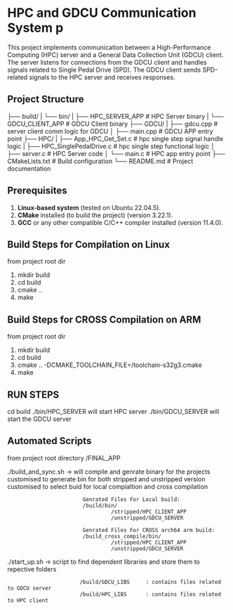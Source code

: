 # HPC and GDCU Communication System p

This project implements communication between a High-Performance Computing (HPC) server and a General Data Collection Unit (GDCU) client. The server listens for connections from the GDCU client and handles signals related to Single Pedal Drive (SPD). The GDCU client sends SPD-related signals to the HPC server and receives responses.

## Project Structure

├── build/ 
|         └── bin/
|                ├── HPC_SERVER_APP # HPC Server binary 
|                └── GDCU_CLIENT_APP # GDCU Client binary 
├── GDCU/ 
|       ├── gdcu.cpp  # server client comm logic for GDCU
│       ├── main.cpp # GDCU APP entry point
├── HPC/ 
|      ├── App_HPC_Get_Set.c  # hpc single step signal handle logic 
|      ├── HPC_SinglePedalDrive.c  # hpc single step functional logic
│      ├── server.c # HPC Server code
│      └── main.c # HPC app entry point
├── CMakeLists.txt # Build configuration
└── README.md # Project documentation

## Prerequisites

1. **Linux-based system** (tested on Ubuntu 22.04.5).
2. **CMake** installed (to build the project)  (version 3.22.1).
3. **GCC** or any other compatible C/C++ compiler installed   (version 11.4.0).

## Build Steps for Compilation on Linux

from project root dir

1. mkdir build
2. cd build
3. cmake ..
4. make

## Build Steps for CROSS Compilation on ARM

from project root dir

1. mkdir build
2. cd build
3. cmake .. -DCMAKE_TOOLCHAIN_FILE=/toolchain-s32g3.cmake
4. make

## RUN STEPS

cd build
./bin/HPC_SERVER    will start HPC server
./bin/GDCU_SERVER   will start the GDCU server

## Automated Scripts

from project root directory  /FINAL_APP

./build_and_sync.sh        -> will compile and genrate binary for the projects
                              customised to generate bin for both stripped and unstripped version
                              customised to select buid for local compialtion and cross compilation

                            Genrated Files For Local build:
                            /build/bin/
                                     /stripped/HPC_CLIENT_APP
                                     /unstripped/GDCU_SERVER

                            Genrated Files For CROSS arch64 arm build:
                            /build_cross_compile/bin/
                                     /stripped/HPC_CLIENT_APP
                                     /unstripped/GDCU_SERVER


./start_up.sh              -> script to find dependent libraries and store them to repective folders
                           
                           /build/GDCU_LIBS     : contains files related to GDCU server
                           /build/HPC_LIBS      : contains files related to HPC client
